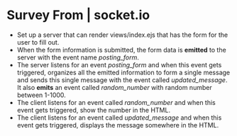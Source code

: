 # Survey From | socket.io

* Set up a server that can render views/index.ejs that has the form for the user to fill out.
* When the form information is submitted, the form data is __emitted__ to the server with the event name *posting_form*.
* The server listens for an event *posting_form* and when this event gets triggered, organizes all the emitted information to form a single message and sends this single message with the event called *updated_message*. It also **emits** an event called *random_number* with random number between 1-1000.
* The client listens for an event called *random_number* and when this event gets triggered, show the number in the HTML.
* The client listens for an event called *updated_message* and when this event gets triggered, displays the message somewhere in the HTML.
